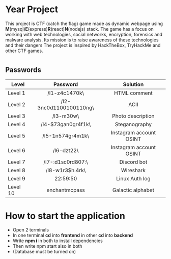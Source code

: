 # Year Project 

This project is CTF (catch the flag) game made as dynamic webpage using **M**(mysql)**E**(express)**R**(react)**N**(nodejs) stack. The game has a focus on working with web technologies, social networks, encryption, forensics and malware analysis. Its mission is to raise awareness of these technologies and their dangers The project is inspired by HackTheBox, TryHackMe and other CTF games.
#


## Passwords
| Level            | Password                   |Solution
| -------------    |:-------------:             |:-------------:       
| Level  1         | /l1-z4c1470k\              | HTML comment  
| Level  2         | /l2-3nc0d1100100110ng\     | ACII | HEX | BINARY  
| Level  3         | /l3-m30w\                  | Photo description
| Level  4         | /l4-$73gan0gr4f1k\         | Steganography  
| Level  5         | /l5-1n574gr4m1k\           | Instagram account OSINT   
| Level  6         | /l6-dzt22\                 | Instagram account OSINT
| Level  7         | /l7-:d1sc0rd807:\          | Discord bot
| Level  8         | /l8-w1r3$h.4rk\            | Wireshark
| Level  9         | 22:59:50                   | Linux Auth log
| Level  10        | enchantmcpass              | Galactic alphabet



# How to start the application
* Open 2 terminals
* In one terminal **cd** into **frontend** in other **cd** into **backend**
* Write **npm i** in both to install dependencies
* Then write npm start also in both
* (Database must be turned on)



#
#
#
